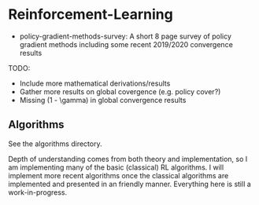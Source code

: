 # Reinforcement-Learning

* policy-gradient-methods-survey: A short 8 page survey of policy gradient methods including some recent 2019/2020 convergence results

TODO:
* Include more mathematical derivations/results
* Gather more results on global covergence (e.g. policy cover?)
* Missing (1 - \gamma) in global convergence results

## Algorithms

See the algorithms directory.

Depth of understanding comes from both theory and implementation, so I am implementing many of the basic (classical) RL algorithms. I will implement more recent algorithms once the classical algorithms are implemented and presented in an friendly manner. Everything here is still a work-in-progress.
